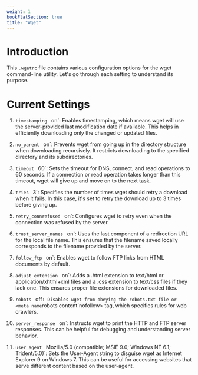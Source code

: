 ```yaml
---
weight: 1
bookFlatSection: true
title: "Wget"
---
```


# Introduction

This `.wgetrc` file contains various configuration options for the wget command-line utility. Let's go through each setting to understand its purpose.

# Current Settings

1. `timestamping ` on`: Enables timestamping, which means wget will use the server-provided last modification date if available. This helps in efficiently downloading only the changed or updated files.

2. `no_parent ` on`: Prevents wget from going up in the directory structure when downloading recursively. It restricts downloading to the specified directory and its subdirectories.

3. `timeout ` 60`: Sets the timeout for DNS, connect, and read operations to 60 seconds. If a connection or read operation takes longer than this timeout, wget will give up and move on to the next task.

4. `tries ` 3`: Specifies the number of times wget should retry a download when it fails. In this case, it's set to retry the download up to 3 times before giving up.

5. `retry_connrefused ` on`: Configures wget to retry even when the connection was refused by the server.

6. `trust_server_names ` on`: Uses the last component of a redirection URL for the local file name. This ensures that the filename saved locally corresponds to the filename provided by the server.

7. `follow_ftp ` on`: Enables wget to follow FTP links from HTML documents by default.

8. `adjust_extension ` on`: Adds a .html extension to text/html or application/xhtml+xml files and a .css extension to text/css files if they lack one. This ensures proper file extensions for downloaded files.

9. `robots ` off`: Disables wget from obeying the robots.txt file or <meta name`robots content`nofollow> tag, which specifies rules for web crawlers.

10. `server_response ` on`: Instructs wget to print the HTTP and FTP server responses. This can be helpful for debugging and understanding server behavior.

11. `user_agent ` Mozilla/5.0 (compatible; MSIE 9.0; Windows NT 6.1; Trident/5.0)`: Sets the User-Agent string to disguise wget as Internet Explorer 9 on Windows 7. This can be useful for accessing websites that serve different content based on the user-agent.
